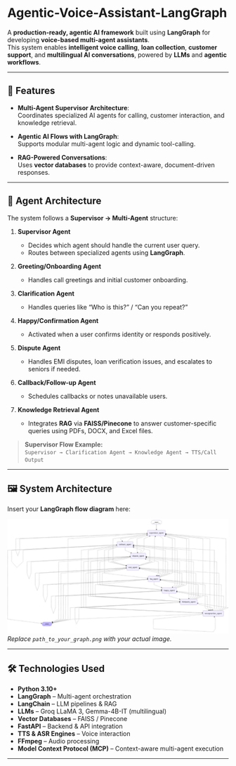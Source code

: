 # Agentic-Voice-Assistant-LangGraph

A **production-ready, agentic AI framework** built using **LangGraph** for developing **voice-based multi-agent assistants**.  
This system enables **intelligent voice calling**, **loan collection**, **customer support**, and **multilingual AI conversations**, powered by **LLMs** and **agentic workflows**.

---

## 🚀 Features

- **Multi-Agent Supervisor Architecture**:  
  Coordinates specialized AI agents for calling, customer interaction, and knowledge retrieval.

- **Agentic AI Flows with LangGraph**:  
  Supports modular multi-agent logic and dynamic tool-calling.

- **RAG-Powered Conversations**:  
  Uses **vector databases** to provide context-aware, document-driven responses.

---

## 🧩 Agent Architecture

The system follows a **Supervisor → Multi-Agent** structure:

1. **Supervisor Agent**  
   - Decides which agent should handle the current user query.  
   - Routes between specialized agents using **LangGraph**.  

2. **Greeting/Onboarding Agent**  
   - Handles call greetings and initial customer onboarding.

3. **Clarification Agent**  
   - Handles queries like “Who is this?” / “Can you repeat?”  

4. **Happy/Confirmation Agent**  
   - Activated when a user confirms identity or responds positively.  

5. **Dispute Agent**  
   - Handles EMI disputes, loan verification issues, and escalates to seniors if needed.  

6. **Callback/Follow-up Agent**  
   - Schedules callbacks or notes unavailable users.  

7. **Knowledge Retrieval Agent**  
   - Integrates **RAG** via **FAISS/Pinecone** to answer customer-specific queries using PDFs, DOCX, and Excel files.  

> **Supervisor Flow Example:**  
> `Supervisor → Clarification Agent → Knowledge Agent → TTS/Call Output`

---

## 🖼 System Architecture

Insert your **LangGraph flow diagram** here:  

![Agent Flow Diagram](AI_agents.jpg)  
*Replace `path_to_your_graph.png` with your actual image.*

---

## 🛠 Technologies Used

- **Python 3.10+**
- **LangGraph** – Multi-agent orchestration
- **LangChain** – LLM pipelines & RAG
- **LLMs** – Groq LLaMA 3, Gemma-4B-IT (multilingual)
- **Vector Databases** – FAISS / Pinecone
- **FastAPI** – Backend & API integration
- **TTS & ASR Engines** – Voice interaction
- **FFmpeg** – Audio processing
- **Model Context Protocol (MCP)** – Context-aware multi-agent execution

---


